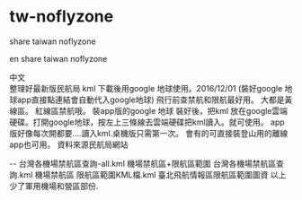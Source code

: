 # tw-noflyzone
share taiwan noflyzone

en
share taiwan noflyzone

中文<br>
整理好最新版民航局 kml 下載後用google 地球使用。2016/12/01
(裝好google 地球app直接點連結會自動代入google地球)
飛行前查禁航和限航最好用。
大都是黃線區。 紅線區禁航哦。
裝app版的google 地球 裝好後，把kml 放在google雲端硬碟。打開google地球，按左上三條線去雲端硬碟把kml讀入。就可使用。
app 版好像每次開都要....讀入kml.桌機版只需第一次。
會有的可直接裝登山用的離線app也可用。
資料來源民航局網站


--
台灣各機場禁航區查詢-all.kml
機場禁航區+限航區範圍
台灣各機場禁航區查詢.kml
機場禁航區
限航區範圍KML檔.kml
臺北飛航情報區限航區範圍圖資
以上少了軍用機場和營區部份.

